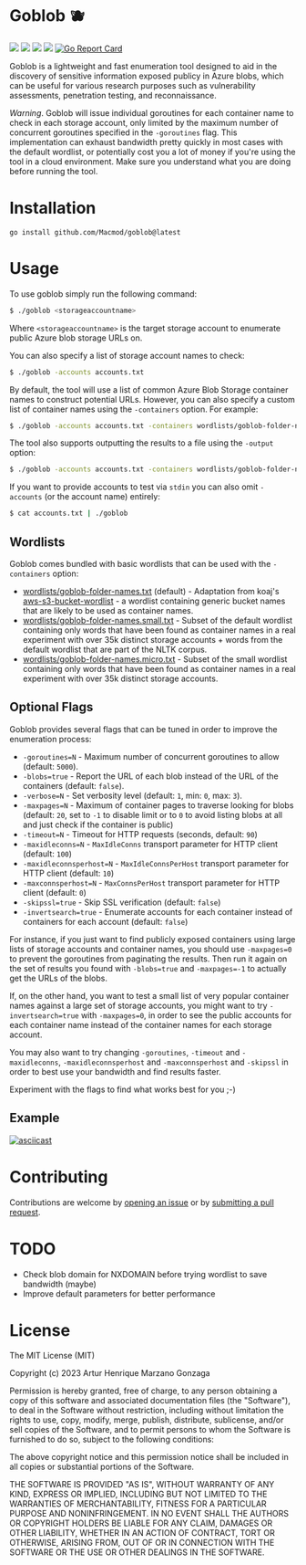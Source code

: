 # Goblob 🫐

![](https://img.shields.io/github/go-mod/go-version/Macmod/goblob) ![](https://img.shields.io/github/languages/code-size/Macmod/goblob) ![](https://img.shields.io/github/license/Macmod/goblob) ![](https://img.shields.io/github/actions/workflow/status/Macmod/goblob/release.yml) [![Go Report Card](https://goreportcard.com/badge/github.com/Macmod/goblob)](https://goreportcard.com/report/github.com/Macmod/goblob)

Goblob is a lightweight and fast enumeration tool designed to aid in the discovery of sensitive information exposed publicy in Azure blobs, which can be useful for various research purposes such as vulnerability assessments, penetration testing, and reconnaissance.

*Warning*. Goblob will issue individual goroutines for each container name to check in each storage account, only limited by the maximum number of concurrent goroutines specified in the `-goroutines` flag. This implementation can exhaust bandwidth pretty quickly in most cases with the default wordlist, or potentially cost you a lot of money if you're using the tool in a cloud environment. Make sure you understand what you are doing before running the tool.

# Installation
`go install github.com/Macmod/goblob@latest`

# Usage

To use goblob simply run the following command:

```bash
$ ./goblob <storageaccountname>
```

Where `<storageaccountname>` is the target storage account to enumerate public Azure blob storage URLs on.

You can also specify a list of storage account names to check:
```bash
$ ./goblob -accounts accounts.txt
```

By default, the tool will use a list of common Azure Blob Storage container names to construct potential URLs. However, you can also specify a custom list of container names using the `-containers` option. For example:

```bash
$ ./goblob -accounts accounts.txt -containers wordlists/goblob-folder-names.txt
```

The tool also supports outputting the results to a file using the `-output` option:
```bash
$ ./goblob -accounts accounts.txt -containers wordlists/goblob-folder-names.txt -output results.txt
```

If you want to provide accounts to test via `stdin` you can also omit `-accounts` (or the account name) entirely:

```bash
$ cat accounts.txt | ./goblob
```

## Wordlists

Goblob comes bundled with basic wordlists that can be used with the `-containers` option:

- [wordlists/goblob-folder-names.txt](wordlists/goblob-folder-names.txt) (default) - Adaptation from koaj's [aws-s3-bucket-wordlist](https://github.com/koaj/aws-s3-bucket-wordlist/blob/master/list.txt) - a wordlist containing generic bucket names that are likely to be used as container names.
- [wordlists/goblob-folder-names.small.txt](wordlists/goblob-folder-names.small.txt) - Subset of the default wordlist containing only words that have been found as container names in a real experiment with over 35k distinct storage accounts + words from the default wordlist that are part of the NLTK corpus.
- [wordlists/goblob-folder-names.micro.txt](wordlists/goblob-folder-names.micro.txt) - Subset of the small wordlist containing only words that have been found as container names in a real experiment with over 35k distinct storage accounts.

## Optional Flags

Goblob provides several flags that can be tuned in order to improve the enumeration process:

- `-goroutines=N` - Maximum number of concurrent goroutines to allow (default: `5000`).
- `-blobs=true` - Report the URL of each blob instead of the URL of the containers (default: `false`).
- `-verbose=N` - Set verbosity level (default: `1`, min: `0`, max: `3`).
- `-maxpages=N` - Maximum of container pages to traverse looking for blobs (default: `20`, set to `-1` to disable limit or to `0` to avoid listing blobs at all and just check if the container is public)
- `-timeout=N` - Timeout for HTTP requests (seconds, default: `90`)
- `-maxidleconns=N` - `MaxIdleConns` transport parameter for HTTP client (default: `100`)
- `-maxidleconnsperhost=N` - `MaxIdleConnsPerHost` transport parameter for HTTP client (default: `10`)
- `-maxconnsperhost=N` - `MaxConnsPerHost` transport parameter for HTTP client (default: `0`)
- `-skipssl=true` - Skip SSL verification (default: `false`)
- `-invertsearch=true` - Enumerate accounts for each container instead of containers for each account (default: `false`)

For instance, if you just want to find publicly exposed containers using large lists of storage accounts and container names, you should use `-maxpages=0` to prevent the goroutines from paginating the results. Then run it again on the set of results you found with `-blobs=true` and `-maxpages=-1` to actually get the URLs of the blobs.

If, on the other hand, you want to test a small list of very popular container names against a large set of storage accounts, you might want to try `-invertsearch=true` with `-maxpages=0`, in order to see the public accounts for each container name instead of the container names for each storage account.

You may also want to try changing `-goroutines`, `-timeout` and `-maxidleconns`, `-maxidleconnsperhost` and `-maxconnsperhost` and `-skipssl` in order to best use your bandwidth and find results faster.

Experiment with the flags to find what works best for you ;-)

## Example

[![asciicast](https://asciinema.org/a/568038.svg)](https://asciinema.org/a/568038)

# Contributing
Contributions are welcome by [opening an issue](https://github.com/Macmod/goblob/issues/new) or by [submitting a pull request](https://github.com/Macmod/goblob/pulls).

# TODO
* Check blob domain for NXDOMAIN before trying wordlist to save bandwidth (maybe)
* Improve default parameters for better performance

# License
The MIT License (MIT)

Copyright (c) 2023 Artur Henrique Marzano Gonzaga

Permission is hereby granted, free of charge, to any person
obtaining a copy of this software and associated documentation
files (the "Software"), to deal in the Software without
restriction, including without limitation the rights to use,
copy, modify, merge, publish, distribute, sublicense, and/or sell
copies of the Software, and to permit persons to whom the
Software is furnished to do so, subject to the following
conditions:

The above copyright notice and this permission notice shall be
included in all copies or substantial portions of the Software.

THE SOFTWARE IS PROVIDED "AS IS", WITHOUT WARRANTY OF ANY KIND,
EXPRESS OR IMPLIED, INCLUDING BUT NOT LIMITED TO THE WARRANTIES
OF MERCHANTABILITY, FITNESS FOR A PARTICULAR PURPOSE AND
NONINFRINGEMENT. IN NO EVENT SHALL THE AUTHORS OR COPYRIGHT
HOLDERS BE LIABLE FOR ANY CLAIM, DAMAGES OR OTHER LIABILITY,
WHETHER IN AN ACTION OF CONTRACT, TORT OR OTHERWISE, ARISING
FROM, OUT OF OR IN CONNECTION WITH THE SOFTWARE OR THE USE OR
OTHER DEALINGS IN THE SOFTWARE.

